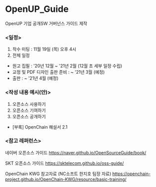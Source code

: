 # OpenUP_Guide
OpenUP 기업 공개SW 거버넌스 가이드 제작

### <일정>
1. 착수 미팅 : 11월 19일 (목) 오후 4시
2. 전체 일정 
  - 원고 집필 : '20년 12월 ~ '21년 2월 (12월 초 세부 일정 수립)
  - 교정 및 PDF 디자인 출판 준비 : ~ '21년 3월 (예정)
  - 출판 : ~ '21년 4월 (예정)
  
### <작성 내용 예시(안)>
1. 오픈소스 사용하기
2. 오픈소스 기여하기
3. 오픈소스 공개하기
  * [부록] OpenChain 해설서 2.1
  
### <참고 레퍼런스>

네이버 오픈소스 가이드
https://naver.github.io/OpenSourceGuide/book/  

SKT 오픈소스 가이드
https://sktelecom.github.io/oss-guide/

OpenChain KWG  참고자료 (NC소프트 한지호 팀장 자료) 
https://openchain-project.github.io/OpenChain-KWG/resource/basic-training/
